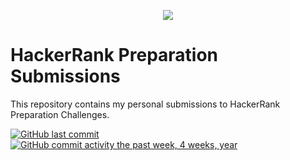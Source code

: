 <p align="center"><a href="https://www.hackerrank.com/clago"><img src="https://miro.medium.com/max/1400/1*UGT1Rh9xLww3JeIDR1F0RQ.png" ></a></p>

# HackerRank Preparation Submissions
This repository contains my personal submissions to HackerRank Preparation Challenges.

[![GitHub last commit](https://img.shields.io/github/last-commit/clago7/HackerRank-Preparation.svg)](https://github.com/clago7/HackerRank-Preparation) 
[![GitHub commit activity the past week, 4 weeks, year](https://img.shields.io/github/commit-activity/w/clago7/HackerRank-Practice.svg)](https://github.com/clago7/HackerRank-Preparation)
